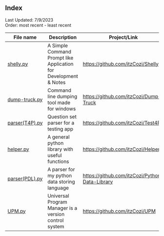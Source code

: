 ## Index
Last Updated: 7/9/2023  
Order: most recent - least recent

| File name | Description | Project/Link | 
| --------- | ----------- | ------------ |
| [shelly.py](The-Code/shelly.py) | A Simple Command Prompt like Application for Development & Notes | https://github.com/itzCozi/Shelly |
| [dump-truck.py](The-Code/dump-truck.py) | Command line dumping tool made for windows | https://github.com/itzCozi/Dump-Truck |
| [parser(T4P).py](The-Code/parser(T4P).py) | Question set parser for a testing app | https://github.com/itzCozi/Test4Py |
| [helper.py](The-Code/helper.py) | A general python library with useful functions | https://github.com/itzCozi/Helper |
| [parser(PDL).py](The-Code/parser(PDL).py) | A parser for my python data storing language | https://github.com/itzCozi/Python-Data-Library |
| [UPM.py](The-Code/UPM.py) | Universal Program Manager is a version control system | https://github.com/itzCozi/UPM |